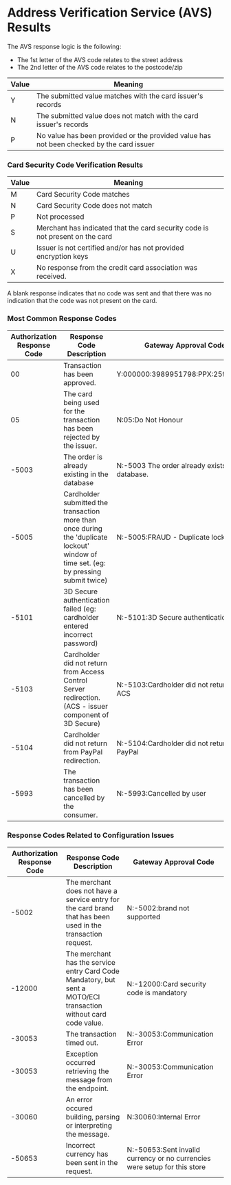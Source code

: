 # Address Verification Service (AVS) Results

The AVS response logic is the following:

- The 1st letter of the AVS code relates to the street address
- The 2nd letter of the AVS code relates to the postcode/zip

Value	| Meaning
---------|----------
Y | The submitted value matches with the card issuer's records
N	| The submitted value does not match with the card issuer's records
P	| No value has been provided or the provided value has not been checked by the card issuer
 
### Card Security Code Verification Results

Value	| Meaning
---------|----------
M	|	Card Security Code matches
N	|	Card Security Code does not match
P	|	Not processed
S	|	Merchant has indicated that the card security code is not present on the card
U	|	Issuer is not certified and/or has not provided encryption keys
X	|	No response from the credit card association was received.

A blank response indicates that no code was sent and that there was no indication that the code was not present on the card.
 
### Most Common Response Codes

Authorization Response Code | Response Code Description | Gateway Approval Code
---------|----------|----------
00 | Transaction has been approved. | Y:000000:3989951798:PPX:259280509 
05 | The card being used for the transaction has been rejected by the issuer. | N:05:Do Not Honour 
-5003 |	The order is already existing in the database | N:-5003 The order already exists in the database. 
-5005 |	Cardholder submitted the transaction more than once during the 'duplicate lockout' window of time set. (eg: by pressing submit twice) | N:-5005:FRAUD - Duplicate lockout
-5101 |	3D Secure authentication failed (eg: cardholder entered incorrect password)	| N:-5101:3D Secure authentication failed
-5103 |	Cardholder did not return from Access Control Server redirection.  (ACS - issuer component of 3D Secure) | N:-5103:Cardholder did not return from ACS
-5104 |	Cardholder did not return from PayPal redirection. | N:-5104:Cardholder did not return from PayPal
-5993 | The transaction has been cancelled by the consumer. | N:-5993:Cancelled by user

### Response Codes Related to Configuration Issues

Authorization Response Code | Response Code Description | Gateway Approval Code
---------|----------|----------
-5002 | The merchant does not have a service entry for the card brand that has been used in the transaction request. | N:-5002:brand not supported
-12000 | The merchant has the service entry Card Code Mandatory, but sent a MOTO/ECI transaction without card code value. |	N:-12000:Card security code is mandatory
-30053 | The transaction timed out. | N:-30053:Communication Error
-30053 | Exception occurred retrieving the message from the endpoint.| N:-30053:Communication Error
-30060 | An error occured building, parsing or interpreting the message. | N:30060:Internal Error
-50653 | Incorrect currency has been sent in the request. | N:-50653:Sent invalid currency or no currencies were setup for this store

 